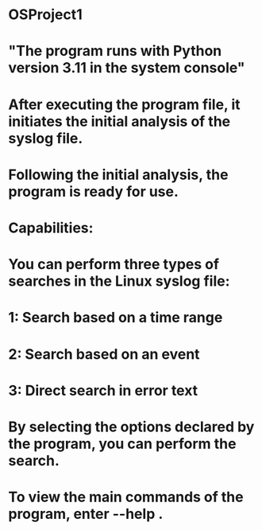 # OSProject1

# "The program runs with Python version 3.11 in the system console"

# After executing the program file, it initiates the initial analysis of the syslog file.

# Following the initial analysis, the program is ready for use.

# Capabilities:
# You can perform three types of searches in the Linux syslog file:
# 1: Search based on a time range
# 2: Search based on an event
# 3: Direct search in error text

# By selecting the options declared by the program, you can perform the search.
# To view the main commands of the program, enter --help .